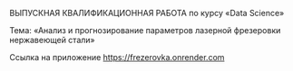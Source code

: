 ВЫПУСКНАЯ КВАЛИФИКАЦИОННАЯ РАБОТА
по курсу
«Data Science»

Тема: «Анализ и прогнозирование параметров лазерной фрезеровки нержавеющей стали»



Ссылка на приложение
https://frezerovka.onrender.com
